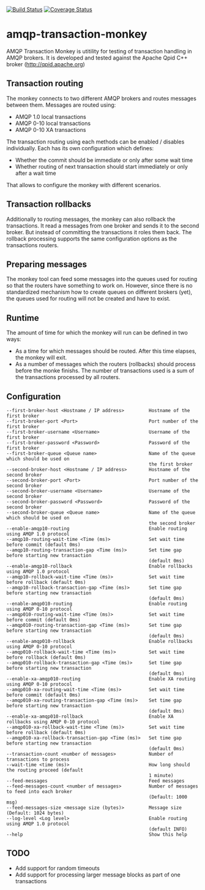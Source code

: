 [![Build Status](https://travis-ci.org/scholzj/amqp-transaction-monkey.svg?branch=master)](https://travis-ci.org/scholzj/amqp-transaction-monkey)  [![Coverage Status](https://coveralls.io/repos/github/scholzj/amqp-transaction-monkey/badge.svg?branch=master)](https://coveralls.io/github/scholzj/amqp-transaction-monkey?branch=master)

# amqp-transaction-monkey

AMQP Transaction Monkey is utitility for testing of transaction handling in AMQP brokers. It is developed and tested against the Apache Qpid C++ broker (http://qpid.apache.org) 

##  Transaction routing

The monkey connects to two different AMQP brokers and routes messages between them. Messages are routed using:
- AMQP 1.0 local transactions
- AMQP 0-10 local transactions
- AMQP 0-10 XA transactions

The transaction routing using each methods can be enabled / disables individually. Each has its own configuration which defines:
- Whether the commit should be immediate or only after some wait time
- Whether routing of next transaction should start immediately or only after a wait time

That allows to configure the monkey with different scenarios.

## Transaction rollbacks

Additionally to routing messages, the monkey can also rollback the transactions. It read a messages from one broker and sends it to the second broker. But instead of committing the transactions it roles them back. The rollback processing supports the same configuration options as the transactions routers.

## Preparing messages

The monkey tool can feed some messages into the queues used for routing so that the routers have something to work on. However, since there is no standardized mechanism how to create queues on different brokers (yet), the queues used for routing will not be created and have to exist.

## Runtime

The amount of time for which the monkey will run can be defined in two ways:
- As a time for which messages should be routed. After this time elapses, the monkey will exit.
- As a number of messages which the routers (rollbacks) should process before the monke finishs. The number of transactions used is a sum of the transactions processed by all routers.

## Configuration

    --first-broker-host <Hostname / IP address>         Hostname of the first broker
    --first-broker-port <Port>                          Port number of the first broker
    --first-broker-username <Username>                  Username of the first broker
    --first-broker-password <Password>                  Password of the first broker
    --first-broker-queue <Queue name>                   Name of the queue which should be used on
                                                        the first broker
    --second-broker-host <Hostname / IP address>        Hostname of the second broker
    --second-broker-port <Port>                         Port number of the second broker
    --second-broker-username <Username>                 Username of the second broker
    --second-broker-password <Password>                 Password of the second broker
    --second-broker-queue <Queue name>                  Name of the queue which should be used on
                                                        the second broker
    --enable-amqp10-routing                             Enable routing using AMQP 1.0 protocol
    --amqp10-routing-wait-time <Time (ms)>              Set wait time before commit (default 0ms)
    --amqp10-routing-transaction-gap <Time (ms)>        Set time gap before starting new transaction
                                                        (default 0ms)
    --enable-amqp10-rollback                            Enable rollbacks using AMQP 1.0 protocol
    --amqp10-rollback-wait-time <Time (ms)>             Set wait time before rollback (default 0ms)
    --amqp10-rollback-transaction-gap <Time (ms)>       Set time gap before starting new transaction
                                                        (default 0ms)
    --enable-amqp010-routing                            Enable routing using AMQP 0-10 protocol
    --amqp010-routing-wait-time <Time (ms)>             Set wait time before commit (default 0ms)
    --amqp010-routing-transaction-gap <Time (ms)>       Set time gap before starting new transaction
                                                        (default 0ms)
    --enable-amqp010-rollback                           Enable rollbacks using AMQP 0-10 protocol
    --amqp010-rollback-wait-time <Time (ms)>            Set wait time before rollback (default 0ms)
    --amqp010-rollback-transaction-gap <Time (ms)>      Set time gap before starting new transaction
                                                        (default 0ms)
    --enable-xa-amqp010-routing                         Enable XA routing using AMQP 0-10 protocol
    --amqp010-xa-routing-wait-time <Time (ms)>          Set wait time before commit (default 0ms)
    --amqp010-xa-routing-transaction-gap <Time (ms)>    Set time gap before starting new transaction
                                                        (default 0ms)
    --enable-xa-amqp010-rollback                        Enable XA rollbacks using AMQP 0-10 protocol
    --amqp010-xa-rollback-wait-time <Time (ms)>         Set wait time before rollback (default 0ms)
    --amqp010-xa-rollback-transaction-gap <Time (ms)>   Set time gap before starting new transaction
                                                        (default 0ms)
    --transaction-count <number of messages>            Number of transactions to process
    --wait-time <time (ms)>                             How long should the routing proceed (default
                                                        1 minute)
    --feed-messages                                     Feed messages
    --feed-messages-count <number of messages>          Number of messages to feed into each broker
                                                        (Default: 1000 msg)
    --feed-messages-size <message size (bytes)>         Message size (Default: 1024 bytes)
    --log-level <Log level>                             Enable routing using AMQP 1.0 protocol
                                                        (default INFO)
    --help                                              Show this help

##  TODO

- Add support for random timeouts
- Add support for processing larger message blocks as part of one transactions
